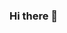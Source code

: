 ### Hi there 👋

<!--
**IRONM00N/IRONM00N** is a ✨ _special_ ✨ repository because its `README.md` (this file) appears on your GitHub profile.
I work on the NEU item repo.

